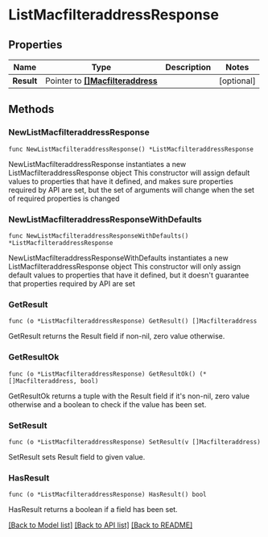 # ListMacfilteraddressResponse

## Properties

Name | Type | Description | Notes
------------ | ------------- | ------------- | -------------
**Result** | Pointer to [**[]Macfilteraddress**](Macfilteraddress.md) |  | [optional] 

## Methods

### NewListMacfilteraddressResponse

`func NewListMacfilteraddressResponse() *ListMacfilteraddressResponse`

NewListMacfilteraddressResponse instantiates a new ListMacfilteraddressResponse object
This constructor will assign default values to properties that have it defined,
and makes sure properties required by API are set, but the set of arguments
will change when the set of required properties is changed

### NewListMacfilteraddressResponseWithDefaults

`func NewListMacfilteraddressResponseWithDefaults() *ListMacfilteraddressResponse`

NewListMacfilteraddressResponseWithDefaults instantiates a new ListMacfilteraddressResponse object
This constructor will only assign default values to properties that have it defined,
but it doesn't guarantee that properties required by API are set

### GetResult

`func (o *ListMacfilteraddressResponse) GetResult() []Macfilteraddress`

GetResult returns the Result field if non-nil, zero value otherwise.

### GetResultOk

`func (o *ListMacfilteraddressResponse) GetResultOk() (*[]Macfilteraddress, bool)`

GetResultOk returns a tuple with the Result field if it's non-nil, zero value otherwise
and a boolean to check if the value has been set.

### SetResult

`func (o *ListMacfilteraddressResponse) SetResult(v []Macfilteraddress)`

SetResult sets Result field to given value.

### HasResult

`func (o *ListMacfilteraddressResponse) HasResult() bool`

HasResult returns a boolean if a field has been set.


[[Back to Model list]](../README.md#documentation-for-models) [[Back to API list]](../README.md#documentation-for-api-endpoints) [[Back to README]](../README.md)


